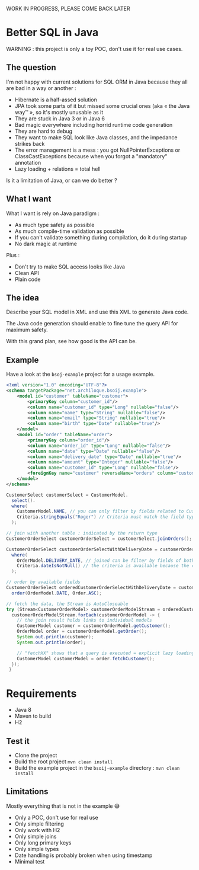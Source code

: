 WORK IN PROGRESS, PLEASE COME BACK LATER

# Better SQL in Java

WARNING : this project is only a toy POC, don't use it for real use cases.

## The question

I'm not happy with current solutions for SQL ORM in Java because they all are bad in a way or another :
- Hibernate is a half-assed solution
- JPA took some parts of it but missed some crucial ones (aka « the Java way™ », so it's mostly unusable as it
- They are stuck in Java 3 or in Java 6
- Bad magic everywhere including horrid runtime code generation
- They are hard to debug
- They want to make SQL look like Java classes, and the impedance strikes back
- The error management is a mess : you got NullPointerExceptions or ClassCastExceptions because when you forgot a "mandatory" annotation 
- Lazy loading + relations = total hell

Is it a limitation of Java, or can we do better ?

## What I want

What I want is rely on Java paradigm :

- As much type safety as possible
- As much compile-time validation as possible
- If you can't validate something during compilation, do it during startup 
- No dark magic at runtime

Plus : 
- Don't try to make SQL access looks like Java
- Clean API
- Plain code

## The idea

Describe your SQL model in XML and use this XML to generate Java code.

The Java code generation should enable to fine tune the query API for maximum safety.

With this grand plan, see how good is the API can be.

## Example

Have a look at the `bsoj-example` project for a usage example.

```xml
<?xml version="1.0" encoding="UTF-8"?>
<schema targetPackage="net.archiloque.bsoij.example">
    <model id="customer" tableName="customer">
        <primaryKey column="customer_id"/>
        <column name="customer_id" type="Long" nullable="false"/>
        <column name="name" type="String" nullable="false"/>
        <column name="email" type="String" nullable="true"/>
        <column name="birth" type="Date" nullable="true"/>
    </model>
    <model id="order" tableName="order">
        <primaryKey column="order_id"/>
        <column name="order_id" type="Long" nullable="false"/>
        <column name="date" type="Date" nullable="false"/>
        <column name="delivery_date" type="Date" nullable="true"/>
        <column name="amount" type="Integer" nullable="false"/>
        <column name="customer_id" type="Long" nullable="false"/>
        <foreignKey name="customer" reverseName="orders" column="customer_id" references="customer"/>
    </model>
</schema>
```

```java
CustomerSelect customerSelect = CustomerModel.
  select().
  where(
    CustomerModel.NAME, // you can only filter by fields related to Customers 
    Criteria.stringEquals("Roger") // Criteria must match the field type
  );

// join with another table : indicated by the return type
CustomerOrderSelect customerOrderSelect = customerSelect.joinOrders();

CustomerOrderSelect customerOrderSelectWithDeliveryDate = customerOrderSelect.
  where(
    OrderModel.DELIVERY_DATE, // joined can be filter by fields of both models 
    Criteria.dateIsNotNull() // the criteria is available because the column is nullable
  );

// order by available fields
CustomerOrderSelect orderedCustomerOrderSelectWithDeliveryDate = customerOrderSelectWithDeliveryDate.
  order(OrderModel.DATE, Order.ASC);

// fetch the data, the Stream is AutoCloseable
try (Stream<CustomerOrderModel> customerOrderModelStream = orderedCustomerOrderSelectWithDeliveryDate.fetch()) {
  customerOrderModelStream.forEach(customerOrderModel -> {
    // the join result holds links to individual models
    CustomerModel customer = customerOrderModel.getCustomer();
    OrderModel order = customerOrderModel.getOrder();
    System.out.println(customer);
    System.out.println(order);

    // "fetchXX" shows that a query is executed = explicit lazy loading
    CustomerModel customerModel = order.fetchCustomer();
  });
 }
```

# Requirements

- Java 8
- Maven to build
- H2

## Test it

- Clone the project
- Build the root project `mvn clean install`
- Build the example project in the `bsoij-example` directory : `mvn clean install`

## Limitations

Mostly everything that is not in the example 😅

- Only a POC, don't use for real use
- Only simple filtering
- Only work with H2
- Only simple joins
- Only long primary keys
- Only simple types
- Date handling is probably broken when using timestamp
- Minimal test
